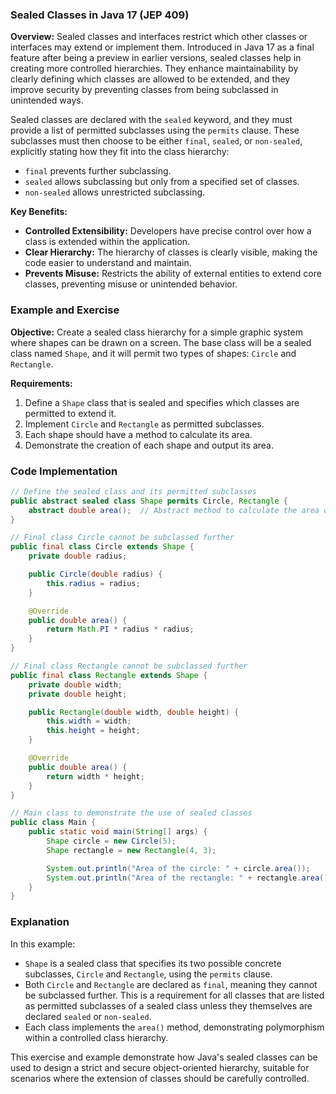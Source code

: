 ### Sealed Classes in Java 17 (JEP 409)

**Overview:**
Sealed classes and interfaces restrict which other classes or interfaces may extend or implement them. Introduced in Java 17 as a final feature after being a preview in earlier versions, sealed classes help in creating more controlled hierarchies. They enhance maintainability by clearly defining which classes are allowed to be extended, and they improve security by preventing classes from being subclassed in unintended ways.

Sealed classes are declared with the `sealed` keyword, and they must provide a list of permitted subclasses using the `permits` clause. These subclasses must then choose to be either `final`, `sealed`, or `non-sealed`, explicitly stating how they fit into the class hierarchy:

- `final` prevents further subclassing.
- `sealed` allows subclassing but only from a specified set of classes.
- `non-sealed` allows unrestricted subclassing.

**Key Benefits:**
- **Controlled Extensibility:** Developers have precise control over how a class is extended within the application.
- **Clear Hierarchy:** The hierarchy of classes is clearly visible, making the code easier to understand and maintain.
- **Prevents Misuse:** Restricts the ability of external entities to extend core classes, preventing misuse or unintended behavior.

### Example and Exercise

**Objective:**
Create a sealed class hierarchy for a simple graphic system where shapes can be drawn on a screen. The base class will be a sealed class named `Shape`, and it will permit two types of shapes: `Circle` and `Rectangle`.

**Requirements:**
1. Define a `Shape` class that is sealed and specifies which classes are permitted to extend it.
2. Implement `Circle` and `Rectangle` as permitted subclasses.
3. Each shape should have a method to calculate its area.
4. Demonstrate the creation of each shape and output its area.

### Code Implementation

```java
// Define the sealed class and its permitted subclasses
public abstract sealed class Shape permits Circle, Rectangle {
    abstract double area();  // Abstract method to calculate the area of the shape
}

// Final class Circle cannot be subclassed further
public final class Circle extends Shape {
    private double radius;

    public Circle(double radius) {
        this.radius = radius;
    }

    @Override
    public double area() {
        return Math.PI * radius * radius;
    }
}

// Final class Rectangle cannot be subclassed further
public final class Rectangle extends Shape {
    private double width;
    private double height;

    public Rectangle(double width, double height) {
        this.width = width;
        this.height = height;
    }

    @Override
    public double area() {
        return width * height;
    }
}

// Main class to demonstrate the use of sealed classes
public class Main {
    public static void main(String[] args) {
        Shape circle = new Circle(5);
        Shape rectangle = new Rectangle(4, 3);

        System.out.println("Area of the circle: " + circle.area());
        System.out.println("Area of the rectangle: " + rectangle.area());
    }
}
```

### Explanation
In this example:
- `Shape` is a sealed class that specifies its two possible concrete subclasses, `Circle` and `Rectangle`, using the `permits` clause.
- Both `Circle` and `Rectangle` are declared as `final`, meaning they cannot be subclassed further. This is a requirement for all classes that are listed as permitted subclasses of a sealed class unless they themselves are declared `sealed` or `non-sealed`.
- Each class implements the `area()` method, demonstrating polymorphism within a controlled class hierarchy.

This exercise and example demonstrate how Java's sealed classes can be used to design a strict and secure object-oriented hierarchy, suitable for scenarios where the extension of classes should be carefully controlled.